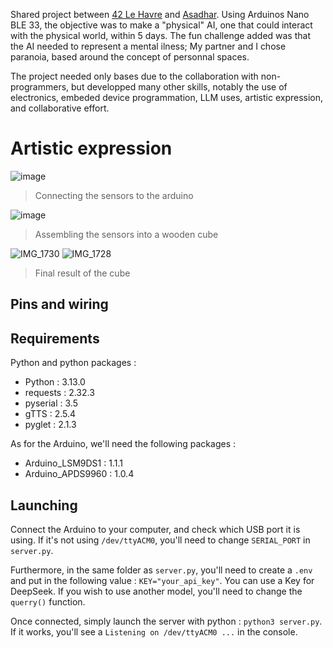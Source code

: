 Shared project between [42 Le Havre](https://42lehavre.fr/en/homepage-en/) and [Asadhar](https://esadhar.fr/fr/lecole-superieure-dart-design-havre-rouen-0). Using Arduinos Nano BLE 33, the objective was to make a "physical" AI, one that could interact with the physical world, within 5 days. The fun challenge added was that the AI needed to represent a mental ilness; My partner and I chose paranoia, based around the concept of personnal spaces.

The project needed only bases due to the collaboration with non-programmers, but developped many other skills, notably the use of electronics, embeded device programmation, LLM uses, artistic expression, and collaborative effort.

# Artistic expression

![image](https://github.com/user-attachments/assets/f7498ffc-b352-43fc-bc55-200783991900) 
> Connecting the sensors to the arduino

![image](https://github.com/user-attachments/assets/a826167c-d6f3-495a-ac72-7f3ed5134d6e)
> Assembling the sensors into a wooden cube

![IMG_1730](https://github.com/user-attachments/assets/08bb3ed7-be35-481b-a614-ba5b665b6b09)
![IMG_1728](https://github.com/user-attachments/assets/b3da9b79-222f-4d16-bb84-a92a3e6e80f0)
> Final result of the cube

## Pins and wiring

## Requirements
Python and python packages :
* Python : 3.13.0
* requests : 2.32.3
* pyserial : 3.5
* gTTS : 2.5.4
* pyglet : 2.1.3

As for the Arduino, we'll need the following packages :
* Arduino_LSM9DS1 : 1.1.1
* Arduino_APDS9960 : 1.0.4

## Launching

Connect the Arduino to your computer, and check which USB port it is using. If it's not using `/dev/ttyACM0`, you'll need to change `SERIAL_PORT` in `server.py`. 

Furthermore, in the same folder as `server.py`, you'll need to create a `.env` and put in the following value : `KEY="your_api_key"`. You can use a Key for DeepSeek. If you wish to use another model, you'll need to change the `querry()` function. 

Once connected, simply launch the server with python : `python3 server.py`. If it works, you'll see a `Listening on /dev/ttyACM0 ...` in the console.
